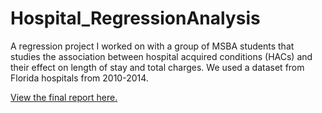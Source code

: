 # Hospital_RegressionAnalysis
A regression project I worked on with a group of MSBA students that studies the association between hospital acquired conditions (HACs) and their effect on length of stay and total charges. We used a dataset from Florida hospitals from 2010-2014.

[View the final report here.](https://lmcconnell1665.github.io/Hospital_RegressionAnalysis/)
